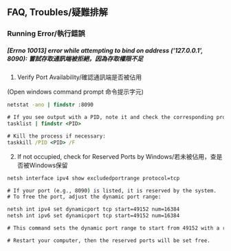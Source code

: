 ## FAQ, Troubles/疑難排解

### Running Error/執行錯誤

##### [Errno 10013] error while attempting to bind on address ('127.0.0.1', 8090): 嘗試存取通訊端被拒絕，因為存取權限不足

1. Verify Port Availability/確認通訊端是否被佔用

(Open windows command prompt 命令提示字元)

```cmd
netstat -ano | findstr :8090

# If you see output with a PID, note it and check the corresponding process:
tasklist | findstr <PID>

# Kill the process if necessary:
taskkill /PID <PID> /F
```

2. If not occupied, check for Reserved Ports by Windows/若未被佔用，查是否被Windows保留

```cmd
netsh interface ipv4 show excludedportrange protocol=tcp

# If your port (e.g., 8090) is listed, it is reserved by the system.
# To free the port, adjust the dynamic port range:

netsh int ipv4 set dynamicport tcp start=49152 num=16384
netsh int ipv6 set dynamicport tcp start=49152 num=16384

# This command sets the dynamic port range to start from 49152 with a range size of 16384 (default). This excludes ports below 49152, including 8090.

# Restart your computer, then the reserved ports will be set free.
```
